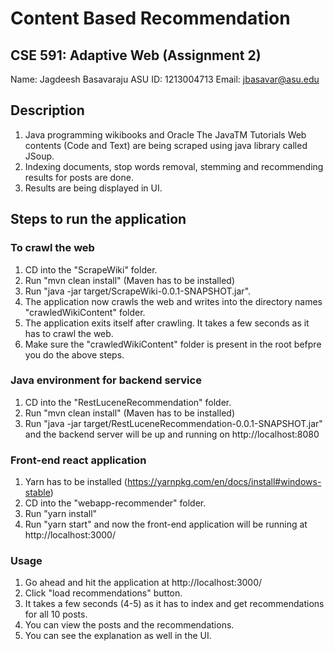 # Content Based Recommendation

## CSE 591: Adaptive Web (Assignment 2)
Name: Jagdeesh Basavaraju
ASU ID: 1213004713
Email: jbasavar@asu.edu

## Description
1. Java programming wikibooks and Oracle The JavaTM Tutorials Web contents (Code and Text) are being scraped using java library called JSoup.
2. Indexing documents, stop words removal, stemming and recommending results for posts are done.
3. Results are being displayed in UI.

## Steps to run the application

### To crawl the web
1. CD into the "ScrapeWiki" folder.
2. Run "mvn clean install" (Maven has to be installed)
3. Run "java -jar target/ScrapeWiki-0.0.1-SNAPSHOT.jar".
4. The application now crawls the web and writes into the directory names "crawledWikiContent" folder.
5. The application exits itself after crawling. It takes a few seconds as it has to crawl the web.
6. Make sure the "crawledWikiContent" folder is present in the root befpre you do the above steps.

### Java environment for backend service
1. CD into the "RestLuceneRecommendation" folder.
2. Run "mvn clean install" (Maven has to be installed)
3. Run "java -jar target/RestLuceneRecommendation-0.0.1-SNAPSHOT.jar" and the backend server will be up and running on http://localhost:8080

### Front-end react application
1. Yarn has to be installed (https://yarnpkg.com/en/docs/install#windows-stable)
2. CD into the "webapp-recommender" folder.
3. Run "yarn install"
4. Run "yarn start" and now the front-end application will be running at http://localhost:3000/

### Usage
1. Go ahead and hit the application at http://localhost:3000/
2. Click "load recommendations" button.
3. It takes a few seconds (4-5) as it has to index and get recommendations for all 10 posts.
4. You can view the posts and the recommendations.
5. You can see the explanation as well in the UI.